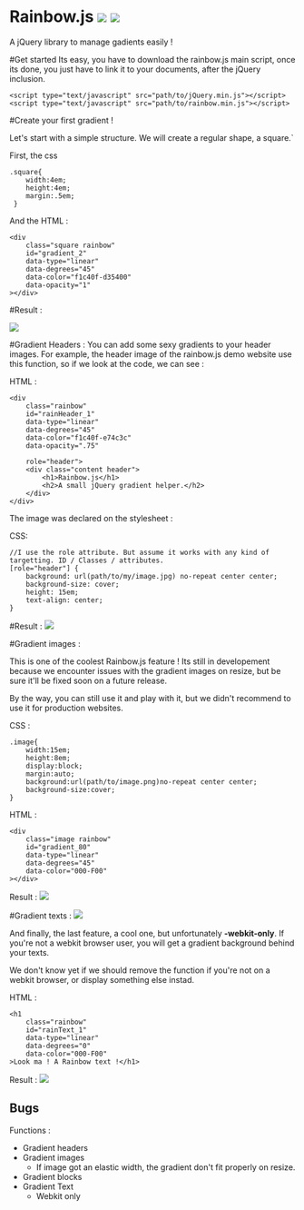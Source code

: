 Rainbow.js ![](http://img.shields.io/badge/Version-0.0.3-brightgreen.svg) ![](http://img.shields.io/badge/bugs/issues-1-red.svg)
==========

A jQuery library to manage gadients easily ! 

#Get started
Its easy, you have to download the rainbow.js main script, once its done, you just have to link it to your documents, after the jQuery inclusion.

````
<script type="text/javascript" src="path/to/jQuery.min.js"></script>
<script type="text/javascript" src="path/to/rainbow.min.js"></script>
````

#Create your first gradient !

Let's start with a simple structure. We will create a regular shape, a square.`

First, the css

````
.square{ 
	width:4em; 
	height:4em; 
	margin:.5em;
 }
````

And the HTML : 
````
<div 
	class="square rainbow" 
	id="gradient_2" 
	data-type="linear" 
	data-degrees="45" 
	data-color="f1c40f-d35400" 
	data-opacity="1" 
></div>
````

#Result : 

![](http://puu.sh/6ZyjF.png)

#Gradient Headers : 
You can add some sexy gradients to your header images. 
For example, the header image of the rainbow.js demo website use this function, so if we look at the code, we can see : 

HTML : 
````
<div 
	class="rainbow" 
	id="rainHeader_1" 
	data-type="linear" 
	data-degrees="45" 
	data-color="f1c40f-e74c3c" 
	data-opacity=".75" 

	role="header"> 
	<div class="content header">
		<h1>Rainbow.js</h1>
        <h2>A small jQuery gradient helper.</h2>
    </div>
</div>
````
The image was declared on the stylesheet : 

CSS: 
````
//I use the role attribute. But assume it works with any kind of targetting. ID / Classes / attributes.
[role="header"] {
    background: url(path/to/my/image.jpg) no-repeat center center;
    background-size: cover;
    height: 15em;
    text-align: center;
}
````
#Result :
![](http://puu.sh/70Znx.png)


#Gradient images : 

This is one of the coolest Rainbow.js feature ! Its still in developement because we encounter issues with the gradient images on resize, but be sure it'll be fixed soon on a future release. 

By the way, you can still use it and play with it, but we didn't recommend to use it for production websites. 

CSS :
````
.image{ 
	width:15em; 
	height:8em; 
	display:block; 
	margin:auto; 
	background:url(path/to/image.png)no-repeat center center; 
	background-size:cover; 
}
````
HTML : 
````
<div 
	class="image rainbow" 
	id="gradient_80" 
	data-type="linear" 
	data-degrees="45" 
	data-color="000-F00" 
></div>
````
Result : 
![](http://puu.sh/6ZyEw.png)

#Gradient texts :  ![](http://img.shields.io/badge/--Webkit---ONLY-red.svg)

And finally, the last feature, a cool one, but unfortunately **-webkit-only**. 
If you're not a webkit browser user, you will get a gradient background behind your texts. 

We don't know yet if we should remove the function if you're not on a webkit browser, or display something else instad. 

HTML : 
````
<h1 
	class="rainbow" 
	id="rainText_1" 
	data-type="linear" 
	data-degrees="0" 
	data-color="000-F00" 
>Look ma ! A Rainbow text !</h1>
````

Result : 
![](http://puu.sh/6ZyMM.png)


## Bugs 

Functions : 

* Gradient headers
* Gradient images
	* If image got an elastic width, the gradient don't fit properly on resize.
* Gradient blocks
* Gradient Text
	* Webkit only 

